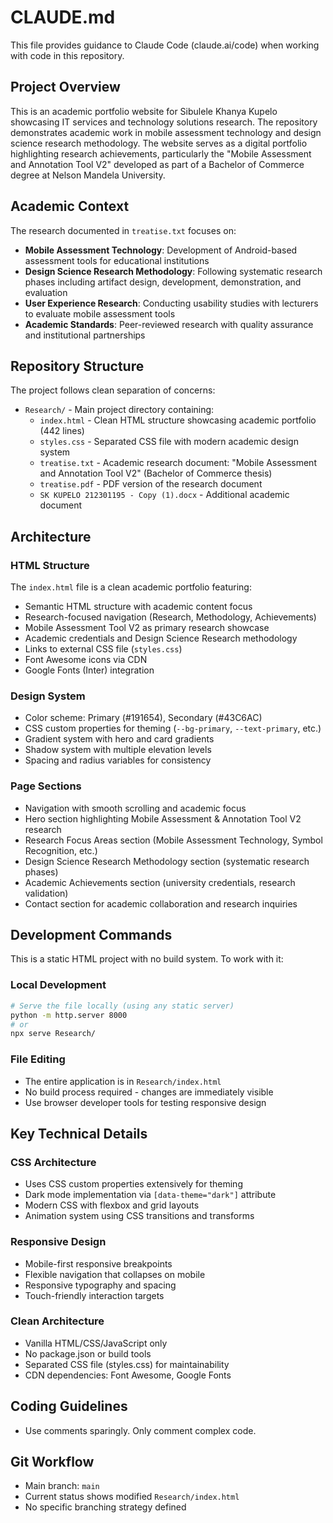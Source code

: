 # CLAUDE.md

This file provides guidance to Claude Code (claude.ai/code) when working with code in this repository.

## Project Overview

This is an academic portfolio website for Sibulele Khanya Kupelo showcasing IT services and technology solutions research. The repository demonstrates academic work in mobile assessment technology and design science research methodology. The website serves as a digital portfolio highlighting research achievements, particularly the "Mobile Assessment and Annotation Tool V2" developed as part of a Bachelor of Commerce degree at Nelson Mandela University.

## Academic Context

The research documented in `treatise.txt` focuses on:

- **Mobile Assessment Technology**: Development of Android-based assessment tools for educational institutions
- **Design Science Research Methodology**: Following systematic research phases including artifact design, development, demonstration, and evaluation
- **User Experience Research**: Conducting usability studies with lecturers to evaluate mobile assessment tools
- **Academic Standards**: Peer-reviewed research with quality assurance and institutional partnerships

## Repository Structure

The project follows clean separation of concerns:

- `Research/` - Main project directory containing:
  - `index.html` - Clean HTML structure showcasing academic portfolio (442 lines)
  - `styles.css` - Separated CSS file with modern academic design system
  - `treatise.txt` - Academic research document: "Mobile Assessment and Annotation Tool V2" (Bachelor of Commerce thesis)
  - `treatise.pdf` - PDF version of the research document
  - `SK KUPELO 212301195 - Copy (1).docx` - Additional academic document

## Architecture

### HTML Structure
The `index.html` file is a clean academic portfolio featuring:
- Semantic HTML structure with academic content focus
- Research-focused navigation (Research, Methodology, Achievements)
- Mobile Assessment Tool V2 as primary research showcase
- Academic credentials and Design Science Research methodology
- Links to external CSS file (`styles.css`)
- Font Awesome icons via CDN
- Google Fonts (Inter) integration

### Design System
- Color scheme: Primary (#191654), Secondary (#43C6AC)
- CSS custom properties for theming (`--bg-primary`, `--text-primary`, etc.)
- Gradient system with hero and card gradients
- Shadow system with multiple elevation levels
- Spacing and radius variables for consistency

### Page Sections

- Navigation with smooth scrolling and academic focus
- Hero section highlighting Mobile Assessment & Annotation Tool V2 research
- Research Focus Areas section (Mobile Assessment Technology, Symbol Recognition, etc.)
- Design Science Research Methodology section (systematic research phases)
- Academic Achievements section (university credentials, research validation)
- Contact section for academic collaboration and research inquiries

## Development Commands

This is a static HTML project with no build system. To work with it:

### Local Development

```bash
# Serve the file locally (using any static server)
python -m http.server 8000
# or
npx serve Research/
```

### File Editing

- The entire application is in `Research/index.html`
- No build process required - changes are immediately visible
- Use browser developer tools for testing responsive design

## Key Technical Details

### CSS Architecture

- Uses CSS custom properties extensively for theming
- Dark mode implementation via `[data-theme="dark"]` attribute
- Modern CSS with flexbox and grid layouts
- Animation system using CSS transitions and transforms

### Responsive Design

- Mobile-first responsive breakpoints
- Flexible navigation that collapses on mobile
- Responsive typography and spacing
- Touch-friendly interaction targets

### Clean Architecture
- Vanilla HTML/CSS/JavaScript only
- No package.json or build tools
- Separated CSS file (styles.css) for maintainability
- CDN dependencies: Font Awesome, Google Fonts

## Coding Guidelines

- Use comments sparingly. Only comment complex code.

## Git Workflow
- Main branch: `main`
- Current status shows modified `Research/index.html`
- No specific branching strategy defined